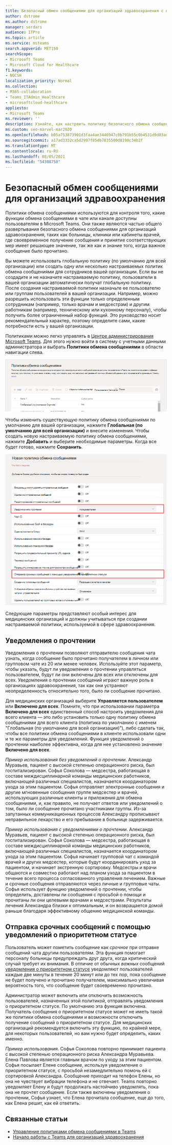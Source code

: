 ```yaml
---
title: Безопасный обмен сообщениями для организаций здравоохранения с помощью Microsoft Teams
author: dstrome
ms.author: dstrome
manager: serdars
audience: ITPro
ms.topic: article
ms.service: msteams
search.appverid: MET150
searchScope:
- Microsoft Teams
- Microsoft Cloud for Healthcare
f1.keywords:
- NOCSH
localization_priority: Normal
ms.collection:
- M365-collaboration
- Teams_ITAdmin_Healthcare
- microsoftcloud-healthcare
appliesto:
- Microsoft Teams
ms.reviewer: ''
description: Узнайте, как настроить политику безопасного обмена сообщениями для Microsoft Teams, которая позволяет включить уведомления о прочтении и уведомления о приоритетном статусе.
ms.custom: seo-marvel-mar2020
ms.openlocfilehash: b05a753873901d3faa4ae3446947c0b791b55c0b4531d9d03adf039a421c2f5a
ms.sourcegitcommit: a17ad3332ca5d2997f85db7835500d8190c34b2f
ms.translationtype: MT
ms.contentlocale: ru-RU
ms.lasthandoff: 08/05/2021
ms.locfileid: "54308758"
---
```

# <a name="secure-messaging-for-healthcare-organizations"></a>Безопасный обмен сообщениями для организаций здравоохранения

Политики обмена сообщениями используются для контроля того, какие функции обмена сообщениями в чате или канале доступны пользователям в Microsoft Teams. Они также являются частью общего развертывания безопасного обмена сообщениями для организаций здравоохранения, таких как больницы, клиники или кабинеты врачей, где своевременное получение сообщения и принятие соответствующих мер имеет решающее значение, так же как и знание того, когда важное сообщение было прочитано.

Вы можете использовать глобальную политику (по умолчанию для всей организации) или создать одну или несколько настраиваемых политик обмена сообщениями для сотрудников вашей организации. Если вы не создадите и не назначите настраиваемую политику, пользователи в вашей организации автоматически получат глобальную политику. После создания настраиваемой политики назначьте ее пользователю или группам пользователей в вашей организации. Например, можно разрешить использовать эти функции только определенным сотрудникам (например, только врачам и медсестрам) и другим работникам (например, техническому или кухонному персоналу), чтобы получить более ограниченный набор функций. Это руководство носит рекомендательный характер, поэтому определите сами, какие потребности есть у вашей организации.

Политиками можно легко управлять в [Центре администрирования Microsoft Teams](https://admin.teams.microsoft.com). Для этого нужно войти в систему с учетными данными администратора и выбрать **Политики обмена сообщениями** в области навигации слева.

 ![Снимок экрана: страница политик обмена сообщениями](../../media/hc-messaging-policy-admin-center.png)

Чтобы изменить существующую политику обмена сообщениями по умолчанию для вашей организации, нажмите **Глобальная (по умолчанию для всей организации)** и внесите изменения. Чтобы создать новую настраиваемую политику обмена сообщениями, нажмите **Добавить** и выберите необходимые параметры. Когда все будет готово, нажмите **Сохранить**.

![Снимок экрана: параметры политики обмена сообщениями](../../media/hc-messaging-policy.png)

Следующие параметры представляют особый интерес для медицинских организаций и должны учитываться при создании настраиваемой политики, используемой в сфере здравоохранения.

## <a name="read-receipts"></a>Уведомления о прочтении

Уведомления о прочтении позволяют отправителю сообщения чата узнать, когда сообщение было прочитано получателем в личном или групповом чате из 20 или менее человек. Используйте этот параметр, чтобы указать, будут ли уведомления о прочтении управляться пользователем, будут ли они включены для всех или отключены для всех. Уведомления о прочтении сообщений играют важную роль в организациях здравоохранения, так как они устраняют неопределенность относительно того, было ли сообщение прочитано.

Для медицинских организаций выберите **Управляется пользователем** или **Включено для всех**. Помните, что при использовании параметра **Включено для всех** единственный способ настроить уведомления для всего клиента — это либо установить только одну политику обмена сообщениями для всего клиента (политика по умолчанию с именем "Глобальная (по умолчанию для всей организации)"), либо сделать так, чтобы все политики обмена сообщениями в клиенте использовали одни и те же параметры для уведомлений. Функция уведомлений о прочтении наиболее эффективна, когда для нее установлено значение **Включено для всех**.

*Пример использования без уведомлений о прочтении*. Александр Муравьев, пациент с высокой степенью операционного риска, был госпитализирован.  Софья Соколова — медсестра, работающая в составе междисциплинарной команды медицинских работников, включающей различных специалистов, назначается координатором ухода за этим пациентом.  Софья отправляет электронные сообщения и другие мгновенные сообщения группе медсестер и врачей, использующих различные клиенты и приложения для обмена сообщениями, и, как правило, не получает ответов или уведомлений о том, было ли сообщение прочитано участниками группы. Из-за запутанных коммуникационных процессов Александру прописывают неправильное лекарство и его пребывание в больнице задерживается.

*Пример использования с уведомлениями о прочтении*. Александр Муравьев, пациент с высокой степенью операционного риска, был госпитализирован.  Софья Соколова — медсестра, работающая в составе междисциплинарной команды медицинских работников, включающей различных специалистов, назначается координатором ухода за этим пациентом.  Софья начинает групповой чат с командой врачей и других медсестер, которые будут координировать уход за пациентом, и начинает экстренную сортировку.  Медсестры и врачи общаются и совместно работают над планом ухода за пациентом в течение всего процесса согласованного управления лечением.  Важные и срочные сообщения отправляются через личные и групповые чаты. Софья использует функцию уведомлений о прочтении, чтобы определить, доставлены ли сообщения с просьбой о помощи и прочитаны ли они целевыми врачами и медсестрами. Результаты лечения Александра близки к оптимальным, и он возвращается домой раньше благодаря эффективному общению медицинской команды.

## <a name="send-urgent-messages-using-priority-notifications"></a>Отправка срочных сообщений с помощью уведомлений о приоритетном статусе

Пользователь может пометить сообщение как *срочное* при отправке сообщений чата другим пользователям. Эта функция помогает персоналу больницы предупреждать друг друга, когда критический случай требует их внимания. В отличие от обычных *важных* сообщений [уведомления о приоритетном статусе](https://support.microsoft.com/article/mark-a-message-as-important-or-urgent-in-teams-ea99d5b6-1317-4550-8d75-86ff14cd4462) уведомляют пользователей каждые две минуты в течение 20 минут или до тех пор, пока сообщение не будет получено и прочитано получателем, максимально увеличивая вероятность того, что сообщение будет своевременно прочитано.

Администратор может включить или отключить возможность пользователей, назначенных этой политикой, отправлять уведомления о приоритетном статусе. По умолчанию эта функция включена. Получатель сообщения о приоритетном статусе может не иметь такой же политики обмена сообщениями и возможности отключить получение сообщений о приоритетном статусе. Для медицинских организаций рекомендуется включить эту функцию, по крайней мере, для некоторых пользователей, но вам нужно будет определить, каких именно.

*Пример использования*. Софья Соколова повторно принимает пациента с высокой степенью операционного риска Александра Муравьева. Елена Павлова является главным врачом по уходу за этим пациентом.  Софья посылает Елене сообщение, используя уведомление о приоритетном статусе, с просьбой незамедлительно помочь ей с сортировкой Александра.  Сообщение приходит на телефон Елены, но она не чувствует вибрации телефона и не отвечает. Teams повторно уведомляет Елену и будут продолжать настойчиво уведомлять, пока она не прочтет сообщение. Если также включены уведомления о прочтении, Софья узнает, что Елена прочитала сообщение, еще до того, как Елена решит, как ей ответить.

## <a name="related-topics"></a>Связанные статьи

- [Управление политиками обмена сообщениями в Teams](../../messaging-policies-in-teams.md)
- [Начало работы с Teams для организаций здравоохранения](teams-in-hc.md)

